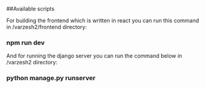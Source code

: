 ##Available scripts

For building the frontend which is written in react you can run this command in /varzesh2/frontend directory:

### npm run dev

And for running the django server you can run the command below in /varzesh2 directory:

### python manage.py runserver

